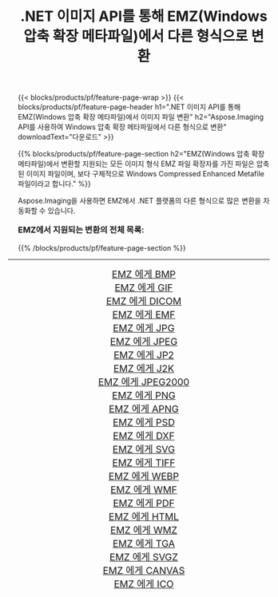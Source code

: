 ﻿---
title: .NET 이미지 API를 통해 EMZ(Windows 압축 확장 메타파일)에서 다른 형식으로 변환 
weight: 3920
url: /ko/net/conversion/from/emz/ 
lang: ko
langdirlevel: 2
locales: zh-hans,ja,it,ru,de,es,fr,nl,id,lt,pl,pt,vi,tr,ko,zh-hant,ar,hi,th,sv,cs,uk,he
description: Aspose.Imaging을 사용하면 EMZ(Windows 압축 확장 메타파일) 에서 다른 형식으로 쉽게 변환할 수 있습니다.
---

{{< blocks/products/pf/feature-page-wrap >}}
{{< blocks/products/pf/feature-page-header h1=".NET 이미지 API를 통해 EMZ(Windows 압축 확장 메타파일)에서 이미지 파일 변환" h2="Aspose.Imaging API를 사용하여 Windows 압축 확장 메타파일에서 다른 형식으로 변환" downloadText="다운로드" >}}


{{% blocks/products/pf/feature-page-section  h2="EMZ(Windows 압축 확장 메타파일)에서 변환할 지원되는 모든 이미지 형식 EMZ 파일 확장자를 가진 파일은 압축된 이미지 파일이며, 보다 구체적으로 Windows Compressed Enhanced Metafile 파일이라고 합니다." %}}
<p align=justify>Aspose.Imaging을 사용하면 EMZ에서 .NET 플랫폼의 다른 형식으로 많은 변환을 자동화할 수 있습니다.</p>
<h3 style="margin-top:16px;">
EMZ에서 지원되는 변환의 전체 목록:
</h3>
{{% /blocks/products/pf/feature-page-section %}}
<div class="container-fluid productfamilypage bg-gray">
    <div class="convertypes bg-gray agp-content section">
        <div class="container">
		<hr style="margin-left:-20px;"/>
		<div class="row other-converters" style="gap: 10px;font-size: 19px;text-align:center;">
		    <div class='col-md-3 other-converter remove-lp remove-rp'><a href="/imaging/ko/net/conversion/emz-to-bmp/" style="padding:15px;">EMZ 에게 BMP</a></div><div class='col-md-3 other-converter remove-lp remove-rp'><a href="/imaging/ko/net/conversion/emz-to-gif/" style="padding:15px;">EMZ 에게 GIF</a></div><div class='col-md-3 other-converter remove-lp remove-rp'><a href="/imaging/ko/net/conversion/emz-to-dicom/" style="padding:15px;">EMZ 에게 DICOM</a></div><div class='col-md-3 other-converter remove-lp remove-rp'><a href="/imaging/ko/net/conversion/emz-to-emf/" style="padding:15px;">EMZ 에게 EMF</a></div><div class='col-md-3 other-converter remove-lp remove-rp'><a href="/imaging/ko/net/conversion/emz-to-jpg/" style="padding:15px;">EMZ 에게 JPG</a></div><div class='col-md-3 other-converter remove-lp remove-rp'><a href="/imaging/ko/net/conversion/emz-to-jpeg/" style="padding:15px;">EMZ 에게 JPEG</a></div><div class='col-md-3 other-converter remove-lp remove-rp'><a href="/imaging/ko/net/conversion/emz-to-jp2/" style="padding:15px;">EMZ 에게 JP2</a></div><div class='col-md-3 other-converter remove-lp remove-rp'><a href="/imaging/ko/net/conversion/emz-to-j2k/" style="padding:15px;">EMZ 에게 J2K</a></div><div class='col-md-3 other-converter remove-lp remove-rp'><a href="/imaging/ko/net/conversion/emz-to-jpeg2000/" style="padding:15px;">EMZ 에게 JPEG2000</a></div><div class='col-md-3 other-converter remove-lp remove-rp'><a href="/imaging/ko/net/conversion/emz-to-png/" style="padding:15px;">EMZ 에게 PNG</a></div><div class='col-md-3 other-converter remove-lp remove-rp'><a href="/imaging/ko/net/conversion/emz-to-apng/" style="padding:15px;">EMZ 에게 APNG</a></div><div class='col-md-3 other-converter remove-lp remove-rp'><a href="/imaging/ko/net/conversion/emz-to-psd/" style="padding:15px;">EMZ 에게 PSD</a></div><div class='col-md-3 other-converter remove-lp remove-rp'><a href="/imaging/ko/net/conversion/emz-to-dxf/" style="padding:15px;">EMZ 에게 DXF</a></div><div class='col-md-3 other-converter remove-lp remove-rp'><a href="/imaging/ko/net/conversion/emz-to-svg/" style="padding:15px;">EMZ 에게 SVG</a></div><div class='col-md-3 other-converter remove-lp remove-rp'><a href="/imaging/ko/net/conversion/emz-to-tiff/" style="padding:15px;">EMZ 에게 TIFF</a></div><div class='col-md-3 other-converter remove-lp remove-rp'><a href="/imaging/ko/net/conversion/emz-to-webp/" style="padding:15px;">EMZ 에게 WEBP</a></div><div class='col-md-3 other-converter remove-lp remove-rp'><a href="/imaging/ko/net/conversion/emz-to-wmf/" style="padding:15px;">EMZ 에게 WMF</a></div><div class='col-md-3 other-converter remove-lp remove-rp'><a href="/imaging/ko/net/conversion/emz-to-pdf/" style="padding:15px;">EMZ 에게 PDF</a></div><div class='col-md-3 other-converter remove-lp remove-rp'><a href="/imaging/ko/net/conversion/emz-to-html/" style="padding:15px;">EMZ 에게 HTML</a></div><div class='col-md-3 other-converter remove-lp remove-rp'><a href="/imaging/ko/net/conversion/emz-to-wmz/" style="padding:15px;">EMZ 에게 WMZ</a></div><div class='col-md-3 other-converter remove-lp remove-rp'><a href="/imaging/ko/net/conversion/emz-to-tga/" style="padding:15px;">EMZ 에게 TGA</a></div><div class='col-md-3 other-converter remove-lp remove-rp'><a href="/imaging/ko/net/conversion/emz-to-svgz/" style="padding:15px;">EMZ 에게 SVGZ</a></div><div class='col-md-3 other-converter remove-lp remove-rp'><a href="/imaging/ko/net/conversion/emz-to-canvas/" style="padding:15px;">EMZ 에게 CANVAS</a></div><div class='col-md-3 other-converter remove-lp remove-rp'><a href="/imaging/ko/net/conversion/emz-to-ico/" style="padding:15px;">EMZ 에게 ICO</a></div>
                </div>
        </div>
    </div>
</div>
<br/>

